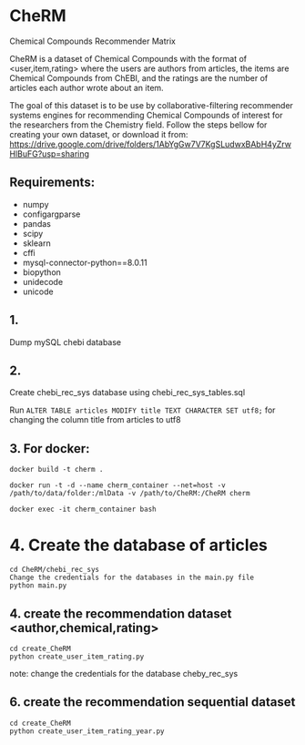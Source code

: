 # CheRM
Chemical Compounds Recommender Matrix

CheRM is a dataset of Chemical Compounds with the format of <user,item,rating> where the users are authors from articles, the items are Chemical Compounds from ChEBI, and the ratings are the number of articles each author wrote about an item.

The goal of this dataset is to be use by collaborative-filtering recommender systems engines for recommending Chemical Compounds of interest for the researchers from the Chemistry field.
Follow the steps bellow for creating your own dataset, or download it from: https://drive.google.com/drive/folders/1AbYgGw7V7KgSLudwxBAbH4yZrwHlBuFG?usp=sharing

## Requirements:
* numpy
* configargparse
* pandas
* scipy
* sklearn
* cffi
* mysql-connector-python==8.0.11
* biopython
* unidecode
* unicode


## 1. 
Dump mySQL chebi database
## 2. 
Create chebi_rec_sys database using chebi_rec_sys_tables.sql

Run ```ALTER TABLE articles MODIFY title TEXT CHARACTER SET utf8;``` for changing the column title from articles to utf8

## 3. For docker:
```
docker build -t cherm .

docker run -t -d --name cherm_container --net=host -v /path/to/data/folder:/mlData -v /path/to/CheRM:/CheRM cherm

docker exec -it cherm_container bash

```
# 4. Create the database of articles

```
cd CheRM/chebi_rec_sys
Change the credentials for the databases in the main.py file 
python main.py

```

## 4. create the recommendation dataset <author,chemical,rating>
```
cd create_CheRM
python create_user_item_rating.py
```
note: change the credentials for the database cheby_rec_sys

## 6. create the recommendation sequential dataset 
```
cd create_CheRM
python create_user_item_rating_year.py
```



